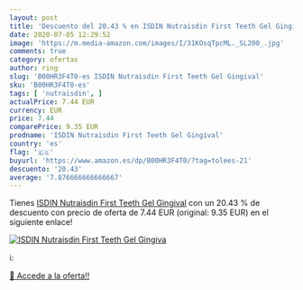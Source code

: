 ```yaml
---
layout: post
title: 'Descuento del 20.43 % en ISDIN Nutraisdin First Teeth Gel Gingiva'
date: 2020-07-05 12:29:52
image: 'https://m.media-amazon.com/images/I/31KOsqTpcML._SL200_.jpg'
comments: true
category: ofertas
author: ring
slug: 'B00HR3F4T0-es ISDIN Nutraisdin First Teeth Gel Gingival'
sku: 'B00HR3F4T0-es'
tags: [ 'nutraisdin', ]
actualPrice: 7.44 EUR
currency: EUR
price: 7.44
comparePrice: 9.35 EUR
prodname: 'ISDIN Nutraisdin First Teeth Gel Gingival'
country: 'es'
flag: '🇪🇸'
buyurl: 'https://www.amazon.es/dp/B00HR3F4T0/?tag=tolees-21'
descuento: '20.43'
average: '7.876666666666667'
---
```


Tienes [ISDIN Nutraisdin First Teeth Gel Gingival](https://www.amazon.es/dp/B00HR3F4T0/?tag=tolees-21) con un 20.43 % de descuento con precio de oferta de 7.44 EUR (original: 9.35 EUR) en el siguiente enlace!

[![ISDIN Nutraisdin First Teeth Gel Gingiva](https://m.media-amazon.com/images/I/31KOsqTpcML._SL200_.jpg)](https://www.amazon.es/dp/B00HR3F4T0/?tag=tolees-21)

ℹ️:


[🛒 Accede a la oferta!!](https://www.amazon.es/dp/B00HR3F4T0/?tag=tolees-21)
